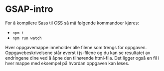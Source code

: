 # GSAP-intro

For å kompilere Sass til CSS så må følgende kommandoer kjøres:

- `npm i`
- `npm run watch`

Hver oppgavemappe inneholder alle filene som trengs for oppgaven. Oppgavebeskrivelsene står øverst i js-filene og du kan se resultatet av endringene dine ved å åpne den tilhørende html-fila. Det ligger også en fil i hver mappe med eksempel på hvordan oppgaven kan løses.
